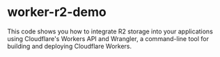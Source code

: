 # worker-r2-demo

This code shows you how to integrate R2 storage into your applications using Cloudflare's Workers API and Wrangler, a command-line tool for building and deploying Cloudflare Workers. 
